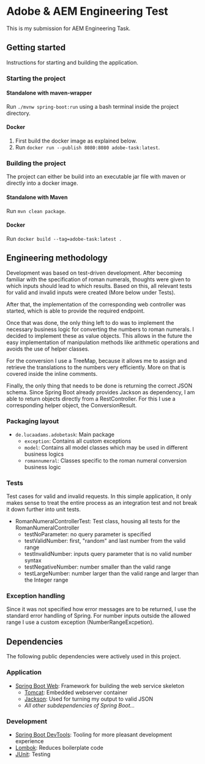 # Adobe & AEM Engineering Test

This is my submission for AEM Engineering Task.


## Getting started

Instructions for starting and building the application.

### Starting the project

#### Standalone with maven-wrapper
Run `./mvnw spring-boot:run` using a bash terminal inside the project directory.

#### Docker
1) First build the docker image as explained below.
2) Run `docker run --publish 8080:8080 adobe-task:latest`.

### Building the project

The project can either be build into an executable jar file with maven or directly into a docker image.

#### Standalone with Maven
Run `mvn clean package`.

#### Docker
Run `docker build --tag=adobe-task:latest .`

## Engineering methodology

Development was based on test-driven development. After becoming familiar with the specification of roman numerals, thoughts were given to which inputs should lead to which results. Based on this, all relevant tests for valid and invalid inputs were created (More below under Tests).

After that, the implementation of the corresponding web controller was started, which is able to provide the required endpoint.

Once that was done, the only thing left to do was to implement the necessary business logic for converting the numbers to roman numerals.
I decided to implement these as value objects. This allows in the future the easy implementation of manipulation methods like arithmetic operations and avoids the use of helper classes.

For the conversion I use a TreeMap, because it allows me to assign and retrieve the translations to the numbers very efficiently.
More on that is covered inside the inline comments.

Finally, the only thing that needs to be done is returning the correct JSON schema. Since Spring Boot already provides Jackson as dependency, I am able to return objects directly from a RestController. For this I use a corresponding helper object, the ConversionResult.


### Packaging layout

- `de.lucaadams.adobetask`: Main package
  - `exception`: Contains all custom exceptions
  - `model`: Contains all model classes which may be used in different business logics
  - `romannumeral`: Classes specific to the roman numeral conversion business logic

### Tests

Test cases for valid and invalid requests. In this simple application, it only makes sense to treat the entire process as an integration test and not break it down further into unit tests.

- RomanNumeralControllerTest: Test class, housing all tests for the RomanNumeralController
  - testNoParameter: no query parameter is specified
  - testValidNumber: first, "random" and last number from the valid range
  - testInvalidNumber: inputs query parameter that is no valid number syntax
  - testNegativeNumber: number smaller than the valid range
  - testLargeNumber: number larger than the valid range and larger than the Integer range

### Exception handling

Since it was not specified how error messages are to be returned, I use the standard error handling of Spring. For number inputs outside the allowed range I use a custom exception (NumberRangeExcpetion).


## Dependencies

The following public dependencies were actively used in this project.

### Application
- [Spring Boot Web](https://spring.io/projects/spring-boot): Framework for building the web service skeleton
  - [Tomcat](https://tomcat.apache.org): Embedded webserver container
  - [Jackson](https://github.com/FasterXML/jackson): Used for turning my output to valid JSON
  - _All other subdependencies of Spring Boot..._

### Development
- [Spring Boot DevTools](https://docs.spring.io/spring-boot/docs/1.5.16.RELEASE/reference/html/using-boot-devtools.html): Tooling for more pleasant development experience
- [Lombok](https://projectlombok.org): Reduces boilerplate code
- [JUnit](https://junit.org/): Testing
